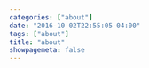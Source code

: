 ```yaml
---
categories: ["about"]
date: "2016-10-02T22:55:05-04:00"
tags: ["about"]
title: "about"
showpagemeta: false
---
```


